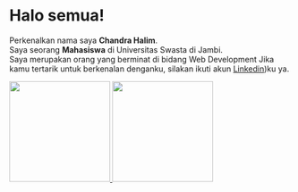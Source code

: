 # Halo semua! 
Perkenalkan nama saya **Chandra Halim**.\
Saya seorang **Mahasiswa** di Universitas Swasta di Jambi.\
Saya merupakan orang yang berminat di bidang Web Development
Jika kamu tertarik untuk berkenalan denganku, silakan ikuti akun [Linkedin](https://www.linkedin.com/in/chandrahalimm/))ku ya.
 
<p align="left">
<a href="https://github.com/chandra-halimm">
  <img height="180em" src="https://github-readme-stats-eight-theta.vercel.app/api?username=gilangadhan&show_icons=true&theme=algolia&include_all_commits=true&count_private=true"/>
  <img height="180em" src="https://github-readme-stats-eight-theta.vercel.app/api/top-langs/?username=gilangadhan&layout=compact&langs_count=8&theme=algolia"/>
</a>
</p>
